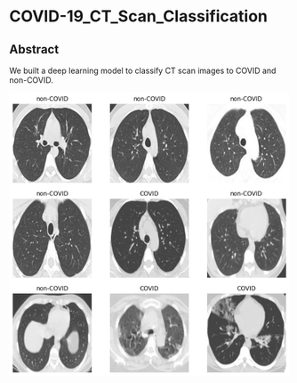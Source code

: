 # COVID-19_CT_Scan_Classification

## Abstract

We built a deep learning model to classify CT scan images to COVID and non-COVID.


![image](https://github.com/ayyucedemirbas/COVID-19_CT_Scan_Classification/blob/main/image.png)


